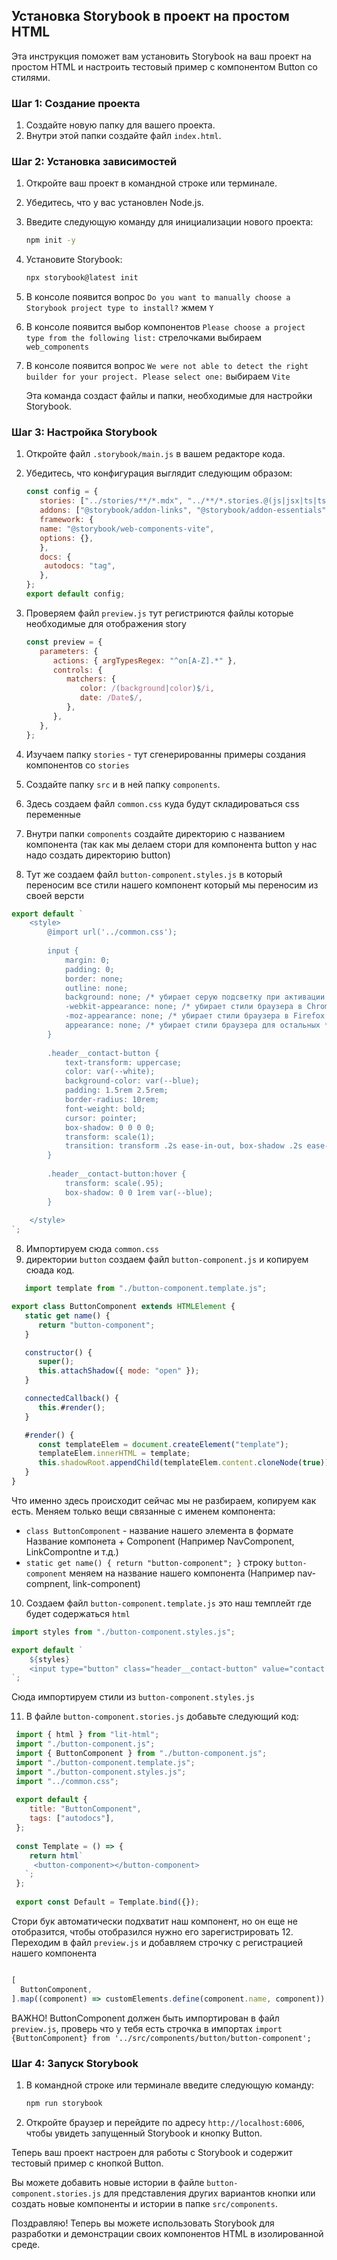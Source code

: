 ## Установка Storybook в проект на простом HTML

Эта инструкция поможет вам установить Storybook на ваш проект на простом HTML и настроить тестовый пример с компонентом Button со стилями.

### Шаг 1: Создание проекта

1. Создайте новую папку для вашего проекта.
2. Внутри этой папки создайте файл `index.html`.

### Шаг 2: Установка зависимостей

1. Откройте ваш проект в командной строке или терминале.
2. Убедитесь, что у вас установлен Node.js.
3. Введите следующую команду для инициализации нового проекта:

   ```bash
   npm init -y
   ```

4. Установите Storybook:

   ```bash
   npx storybook@latest init
   ```
5. В консоле появится вопрос  `Do you want to manually choose a Storybook project type to install?` жмем `Y`
6. В консоле появится выбор компонентов `Please choose a project type from the following list:` стрелочками выбираем `web_components`
7. В консоле появится вопрос `We were not able to detect the right builder for your project. Please select one:` выбираем `Vite`

   Эта команда создаст файлы и папки, необходимые для настройки Storybook.
### Шаг 3: Настройка Storybook

1. Откройте файл `.storybook/main.js` в вашем редакторе кода.
2. Убедитесь, что конфигурация выглядит следующим образом:

   ```javascript
   const config = {
      stories: ["../stories/**/*.mdx", "../**/*.stories.@(js|jsx|ts|tsx)"],
      addons: ["@storybook/addon-links", "@storybook/addon-essentials"],
      framework: {
      name: "@storybook/web-components-vite",
      options: {},
      },
      docs: {
       autodocs: "tag",
      },
   };
   export default config;

   ```
3. Проверяем файл `preview.js` тут регистриются файлы которые необходимые для отображения story

   ```javascript
   const preview = {
      parameters: {
         actions: { argTypesRegex: "^on[A-Z].*" },
         controls: {
            matchers: {
               color: /(background|color)$/i,
               date: /Date$/,
            },
         },
      },
   };
   
   ```
3. Изучаем папку `stories` - тут сгенерированны примеры создания компонентов со `stories`
4. Создайте папку `src` и в ней папку `components`.
5. Здесь создаем файл `common.css` куда будут складироваться css переменные
6. Внутри папки `components` создайте директорию с названием компонента (так как мы делаем стори для компонента button у нас надо создать директорию button)
7. Тут же создаем файл `button-component.styles.js` в который переносим все стили нашего компонент который мы переносим из своей версти
```javascript
export default `
    <style>
        @import url('../common.css');
        
        input {
            margin: 0;
            padding: 0;
            border: none;
            outline: none;
            background: none; /* убирает серую подсветку при активации в некоторых браузерах */
            -webkit-appearance: none; /* убирает стили браузера в Chrome и Safari */
            -moz-appearance: none; /* убирает стили браузера в Firefox */
            appearance: none; /* убирает стили браузера для остальных */
        }
        
        .header__contact-button {
            text-transform: uppercase;
            color: var(--white);
            background-color: var(--blue);
            padding: 1.5rem 2.5rem;
            border-radius: 10rem;
            font-weight: bold;
            cursor: pointer;
            box-shadow: 0 0 0 0;
            transform: scale(1);
            transition: transform .2s ease-in-out, box-shadow .2s ease-in-out;
        }
        
        .header__contact-button:hover {
            transform: scale(.95);
            box-shadow: 0 0 1rem var(--blue);
        }
        
    </style>
`;

```
8. Импортируем сюда `сommon.css`
9. директории `button` создаем файл `button-component.js` и копируем сюада код.

```javascript
   import template from "./button-component.template.js";

export class ButtonComponent extends HTMLElement {
   static get name() {
      return "button-component";
   }

   constructor() {
      super();
      this.attachShadow({ mode: "open" });
   }

   connectedCallback() {
      this.#render();
   }

   #render() {
      const templateElem = document.createElement("template");
      templateElem.innerHTML = template;
      this.shadowRoot.appendChild(templateElem.content.cloneNode(true));
   }
}

```

Что именно здесь происходит сейчас мы не разбираем, копируем как есть. Меняем только вещи 
связанные с именем компонента:
- `class ButtonComponent` - название нашего элемента в формате Название компонета + Component (Например NavComponent, LinkCompontne и т.д.)
- `static get name() {
  return "button-component";
  }` строку `button-component` меняем на название нашего компонента (Например nav-compnent, link-component)

10. Создаем файл `button-component.template.js` это наш темплейт где будет содержаться `html`
```javascript
import styles from "./button-component.styles.js";

export default `
    ${styles}
    <input type="button" class="header__contact-button" value="contact us">
`;

```
Сюда импортируем стили из `button-component.styles.js`

11. В файле `button-component.stories.js` добавьте следующий код:

  ```javascript
   import { html } from "lit-html";
   import "./button-component.js";
   import { ButtonComponent } from "./button-component.js";
   import "./button-component.template.js";
   import "./button-component.styles.js";
   import "../common.css";
   
   export default {
      title: "ButtonComponent",
      tags: ["autodocs"],
   };
   
   const Template = () => {
      return html`
       <button-component></button-component>
     `;
   };
   
   export const Default = Template.bind({});
  ```
Стори бук автоматически подхватит наш компонент, но он еще не отобразится, чтобы отобразился нужно его зарегистрировать
12. Переходим в файл `preview.js` и добавляем строчку с регистрацией нашего компонента
```javascript

[
  ButtonComponent,
].map((component) => customElements.define(component.name, component));
```
ВАЖНО! ButtonComponent должен быть импортирован в файл `preview.js`, проверь что
у тебя есть строчка в импортах `import {ButtonComponent} from '../src/components/button/button-component';`

### Шаг 4: Запуск Storybook

1. В командной строке или терминале введите следующую команду:

   ```bash
   npm run storybook
   ```

2. Откройте браузер и перейдите по адресу `http://localhost:6006`, чтобы увидеть запущенный Storybook и кнопку Button.

Теперь ваш проект настроен для работы с Storybook и содержит тестовый пример с кнопкой Button.

Вы можете добавить новые истории в файле `button-component.stories.js` для представления других вариантов кнопки или создать новые компоненты и истории в папке `src/components`.

Поздравляю! Теперь вы можете использовать Storybook для разработки и демонстрации своих компонентов HTML в изолированной среде.